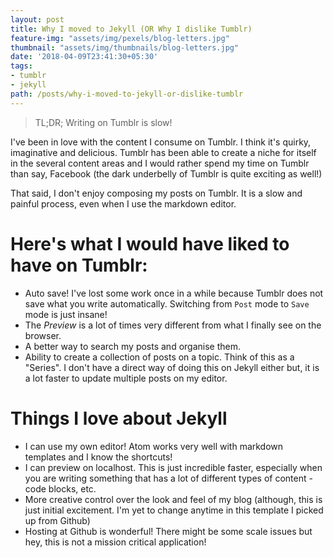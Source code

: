 ```yaml
---
layout: post
title: Why I moved to Jekyll (OR Why I dislike Tumblr)
feature-img: "assets/img/pexels/blog-letters.jpg"
thumbnail: "assets/img/thumbnails/blog-letters.jpg"
date: '2018-04-09T23:41:30+05:30'
tags:
- tumblr
- jekyll
path: /posts/why-i-moved-to-jekyll-or-dislike-tumblr
---
```


>TL;DR; Writing on Tumblr is slow!

I've been in love with the content I consume on Tumblr. I think it's quirky, imaginative and delicious. Tumblr has been able to create a niche for itself in the several content areas and I would rather spend my time on Tumblr than say, Facebook (the dark underbelly of Tumblr is quite exciting as well!)

That said, I don't enjoy composing my posts on Tumblr. It is a slow and painful process, even when I use the markdown editor.

# Here's what I would have liked to have on Tumblr:

* Auto save! I've lost some work once in a while because Tumblr does not save what you write automatically. Switching from `Post` mode to `Save` mode is just insane!
* The *Preview* is a lot of times very different from what I finally see on the browser.
* A better way to search my posts and organise them.
* Ability to create a collection of posts on a topic. Think of this as a "Series". I don't have a direct way of doing this on Jekyll either but, it is a lot faster to update multiple posts on my editor.

# Things I love about Jekyll

* I can use my own editor! Atom works very well with markdown templates and I know the shortcuts!
* I can preview on localhost. This is just incredible faster, especially when you are writing something that has a lot of different types of content - code blocks, etc.
* More creative control over the look and feel of my blog (although, this is just initial excitement. I'm yet to change anytime in this template I picked up from Github)
* Hosting at Github is wonderful! There might be some scale issues but hey, this is not a mission critical application!
